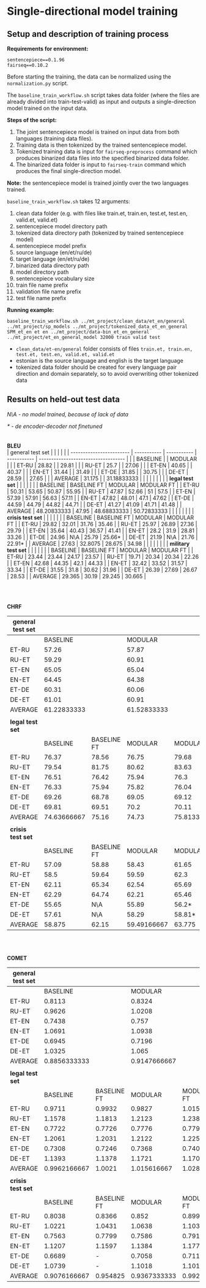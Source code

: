 # Single-directional model training

## Setup and description of training process

**Requirements for environment:**
```
sentencepiece==0.1.96
fairseq==0.10.2
```

Before starting the training, the data can be normalized using the `normalization.py` script.

The `baseline_train_workflow.sh` script takes data folder (where the files are already divided into train-test-valid) as input and outputs a single-direction model trained on the input data.

**Steps of the script:**

1. The joint sentencepiece model is trained on input data from both languages (training data files).
2. Training data is then tokenized by the trained sentencepiece model.
3. Tokenized training data is input for `fairseq-preprocess` command which produces binarized data files into the specified binarized data folder.
4. The binarized data folder is input to `fairseq-train` command which produces the final single-direction model.

**Note:** the sentencepiece model is trained jointly over the two languages trained.

`baseline_train_workflow.sh` takes 12 arguments:

1. clean data folder (e.g. with files like train.et, train.en, test.et, test.en, valid.et, valid.et)
2. sentencepiece model directory path
3. tokenized data directory path (tokenized by trained sentencepiece model)
4. sentencepiece model prefix
5. source language (en/et/ru/de)
6. target language (en/et/ru/de)
7. binarized data directory path
8. model directory path
9. sentencepiece vocabulary size
10. train file name prefix
11. validation file name prefix
12. test file name prefix

**Running example:**

```
baseline_train_workflow.sh ../mt_project/clean_data/et_en/general ../mt_project/sp_models ../mt_project/tokenized_data_et_en_general SPM_et_en et en ../mt_project/data-bin_et_en_general ../mt_project/et_en_general_model 32000 train valid test
```

* `clean_data/et-en/general` folder consists of files `train.et, train.en, test.et, test.en, valid.et, valid.et`
* estonian is the source language and english is the target language
* tokenized data folder should be created for every language pair direction and domain separately, so to avoid overwriting other tokenized data

## Results on held-out test data

*N\A - no model trained, because of lack of data*

*\* - de encoder-decoder not finetuned*
<br>
<br>
<br>
**BLEU**
<br>
| general test set         |             |             |             |                                     |
| ------------------------ | ----------- | ----------- | ----------- | ----------------------------------- |
|                          | BASELINE    |             | MODULAR     |                                     |
| ET-RU                    | 28.82       |             | 29.81       |                                     |
| RU-ET                    | 25.7        |             | 27.06       |                                     |
| ET-EN                    | 40.65       |             | 40.37       |                                     |
| EN-ET                    | 31.44       |             | 31.49       |                                     |
| ET-DE                    | 31.85       |             | 30.75       |                                     |
| DE-ET                    | 28.59       |             | 27.65       |                                     |
| AVERAGE                  | 31.175      |             | 31.18833333 |                                     |
|                          |             |             |             |                                     |
| **legal test set**       |             |             |             |                                     |
|                          | BASELINE    | BASELINE FT | MODULAR     | MODULAR FT                          |
| ET-RU                    | 50.31       | 53.65       | 50.87       | 55.95                               |
| RU-ET                    | 47.87       | 52.66       | 51          | 57.5                                |
| ET-EN                    | 57.39       | 57.91       | 56.63       | 57.11                               |
| EN-ET                    | 47.82       | 48.01       | 47.1        | 47.62                               |
| ET-DE                    | 44.59       | 44.79       | 44.82       | 44.71                               |
| DE-ET                    | 41.27       | 41.09       | 41.71       | 41.48                               |
| AVERAGE                  | 48.20833333 | 47.95       | 48.68833333 | 50.72833333                         |
|                          |             |             |             |                                     |
| **crisis test set**      |             |             |             |                                     |
|                          | BASELINE    | BASELINE FT | MODULAR     | MODULAR FT                          |
| ET-RU                    | 29.82       | 32.01       | 31.76       | 35.46                               |
| RU-ET                    | 25.97       | 26.89       | 27.36       | 29.79                               |
| ET-EN                    | 35.64       | 40.43       | 36.57       | 41.41                               |
| EN-ET                    | 28.2        | 31.9        | 28.81       | 33.26                               |
| ET-DE                    | 24.96       | N\A         | 25.79       | 25.66\*                             |
| DE-ET                    | 21.19       | N\A         | 21.76       | 22.91\*                             |
| AVERAGE                  | 27.63       | 32.8075     | 28.675      | 34.98                               |
|                          |             |             |             |                                     |
| **military test set**    |             |             |             |                                     |
|                          | BASELINE    | BASELINE FT | MODULAR     | MODULAR FT                          |
| ET-RU                    | 23.44       | 23.44       | 24.17       | 23.57                               |
| RU-ET                    | 19.71       | 20.34       | 20.34       | 22.26                               |
| ET-EN                    | 42.68       | 44.35       | 42.1        | 44.33                               |
| EN-ET                    | 32.42       | 33.52       | 31.57       | 33.34                               |
| ET-DE                    | 31.55       | 31.8        | 30.62       | 31.96                               |
| DE-ET                    | 26.39       | 27.69       | 26.67       | 28.53                               |
| AVERAGE                  | 29.365      | 30.19       | 29.245      | 30.665                              |

<br>
<br>

**CHRF**

| general test set     |             |             |             |             |
| -------------------- | ----------- | ----------- | ----------- | ----------- |
|                      | BASELINE    |             | MODULAR     |             |
| ET-RU                | 57.26       |             | 57.87       |             |
| RU-ET                | 59.29       |             | 60.91       |             |
| ET-EN                | 65.05       |             | 65.04       |             |
| EN-ET                | 64.45       |             | 64.38       |             |
| ET-DE                | 60.31       |             | 60.06       |             |
| DE-ET                | 61.01       |             | 60.91       |             |
| AVERAGE              | 61.22833333 |             | 61.52833333 |             |
|                      |             |             |             |             |
| **legal test set**   |             |             |             |             |
|                      | BASELINE    | BASELINE FT | MODULAR     | MODULAR FT  |
| ET-RU                | 76.37       | 78.56       | 76.75       | 79.68       |
| RU-ET                | 79.54       | 81.75       | 80.62       | 83.63       |
| ET-EN                | 76.51       | 76.42       | 75.94       | 76.3        |
| EN-ET                | 76.33       | 75.94       | 75.82       | 76.04       |
| ET-DE                | 69.26       | 68.78       | 69.05       | 69.12       |
| DE-ET                | 69.81       | 69.51       | 70.2        | 70.11       |
| AVERAGE              | 74.63666667 | 75.16       | 74.73       | 75.81333333 |
|                      |             |             |             |             |
| **crisis test set**  |             |             |             |             |
|                      | BASELINE    | BASELINE FT | MODULAR     | MODULAR FT  |
| ET-RU                | 57.09       | 58.88       | 58.43       | 61.65       |
| RU-ET                | 58.5        | 59.64       | 59.59       | 62.3        |
| ET-EN                | 62.11       | 65.34       | 62.54       | 65.69       |
| EN-ET                | 62.29       | 64.74       | 62.21       | 65.46       |
| ET-DE                | 55.65       | N\A         | 55.89       | 56.2\*      |
| DE-ET                | 57.61       | N\A         | 58.29       | 58.81\*     |
| AVERAGE              | 58.875      | 62.15       | 59.49166667 | 63.775      |

<br>  
<br> 

**COMET**

| general test set     |              |             |              |            |
| -------------------- | ------------ | ----------- | ------------ | ---------- |
|                      | BASELINE     |             | MODULAR      |            |
| ET-RU                | 0.8113       |             | 0.8324       |            |
| RU-ET                | 0.9626       |             | 1.0208       |            |
| ET-EN                | 0.7438       |             | 0.757        |            |
| EN-ET                | 1.0691       |             | 1.0938       |            |
| ET-DE                | 0.6945       |             | 0.7196       |            |
| DE-ET                | 1.0325       |             | 1.065        |            |
| AVERAGE              | 0.8856333333 |             | 0.9147666667 |            |
|                      |              |             |              |            |
| **legal test set**   |              |             |              |            |
|                      | BASELINE     | BASELINE FT | MODULAR      | MODULAR FT |
| ET-RU                | 0.9711       | 0.9932      | 0.9827       | 1.0154     |
| RU-ET                | 1.1578       | 1.1813      | 1.2123       | 1.2387     |
| ET-EN                | 0.7722       | 0.7726      | 0.7776       | 0.7794     |
| EN-ET                | 1.2061       | 1.2031      | 1.2122       | 1.2254     |
| ET-DE                | 0.7308       | 0.7246      | 0.7368       | 0.7409     |
| DE-ET                | 1.1393       | 1.1378      | 1.1721       | 1.1703     |
| AVERAGE              | 0.9962166667 | 1.0021      | 1.015616667  | 1.02835    |
|                      |              |             |              |            |
| **crisis test set**  |              |             |              |            |
|                      | BASELINE     | BASELINE FT | MODULAR      | MODULAR FT |
| ET-RU                | 0.8038       | 0.8366      | 0.852        | 0.8999     |
| RU-ET                | 1.0221       | 1.0431      | 1.0638       | 1.1032     |
| ET-EN                | 0.7563       | 0.7799      | 0.7586       | 0.7914     |
| EN-ET                | 1.1207       | 1.1597      | 1.1384       | 1.1772     |
| ET-DE                | 0.6689       | \-          | 0.7058       | 0.7113\*   |
| DE-ET                | 1.0739       | \-          | 1.1018       | 1.1017\*   |
| AVERAGE              | 0.9076166667 | 0.954825    | 0.9367333333 | 0.992925   |
<br>
